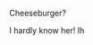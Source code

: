 Cheeseburger?


































































































I hardly know her!
Ih
